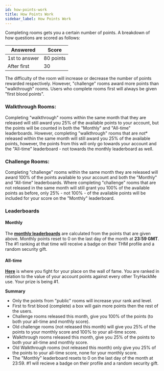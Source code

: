 ```yaml
---
id: how-points-work
title: How Points Work
sidebar_label: How Points Work
---
```


Completing rooms gets you a certain number of points. A breakdown of how questions are scored as follows:

| Answered  | Score  |
|---|---|
| 1st to answer  | 80 points  |
|  After first | 30  |

The difficulty of the room will increase or decrease the number of points rewarded respectively. However, "challenge" rooms award more points than "walkthrough" rooms. Users who complete rooms first will always be given "first blood points".


### Walkthrough Rooms:
Completing "walkthrough" rooms within the same month that they are released will still award you 25% of the available points to your account, but the points will be counted in both the "Monthly" and "All-time" leaderboards. However, completing "walkthrough" rooms that are *not** released within the same month will still award you 25% of the available points, however, the points from this will only go towards your account and the "All-time" leaderboard - not towards the monthly leaderboard as well.


### Challenge Rooms:
Completing "challenge" rooms within the same month they are released will award 100% of the points available to your account and both the "Monthly" and "All-time" leaderboards. Where completing "challenge" rooms that are not released in the same month will still grant you 100% of the available points as before, only 25% - not 100% -  of the available points will be included for your score on the "Monthly" leaderboard.

### Leaderboards

#### Monthly
The [**monthly leaderboards**](https://tryhackme.com/leaderboards) are calculated from the points that are given above. Monthly points reset to 0 on the last day of the month at **23:59 GMT**. The #1 ranking at that time will receive a badge on their THM profile and a random security gift.

#### All-time
[**Here**](https://tryhackme.com/leaderboards) is where you fight for your place on the wall of fame. You are ranked in relation to the value of your account points against every other TryHackMe use. Your prize is being #1.


**Summary**

- Only the points from "public" rooms will increase your rank and level.
- First to first blood (complete) a box will gain more points then the rest of the users.
- Challenge rooms released this month, give you 100% of the points (to both your all-time and monthly score).
- Old challenge rooms (not released this month) will give you 25% of the points to your monthly score and 100% to your all-time score.
- Walkthrough rooms released this month, give you 25% of the points to both your all-time and monthly score.
- Old Walkthrough rooms (not released this month) only give you 25% of the points to your all-time score, none for your monthly score.
- The "Monthly" leaderboard resets to 0 on the last day of the month at 23:59. #1 will recieve a badge on their profile and a random security gift.
